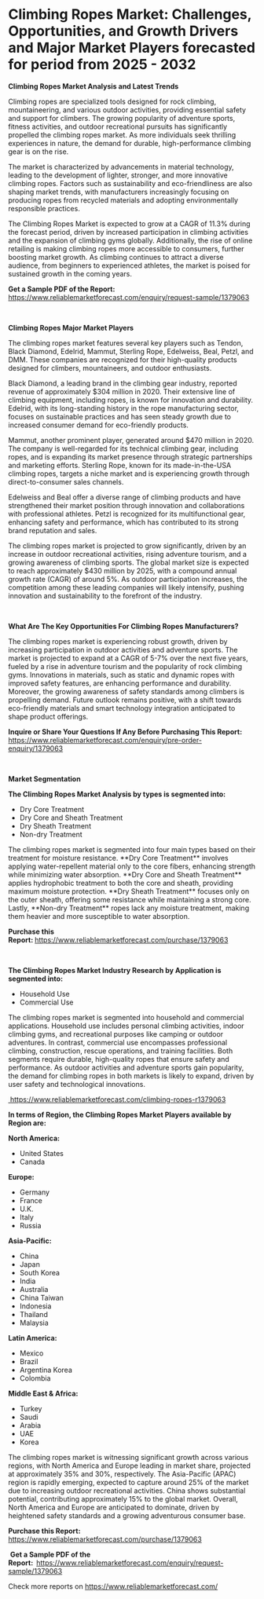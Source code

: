 <p><h1>Climbing Ropes Market: Challenges, Opportunities, and Growth Drivers and Major Market Players forecasted for period from 2025 - 2032</h1></p><p><strong>Climbing Ropes Market Analysis and Latest Trends</strong></p>
<p><p>Climbing ropes are specialized tools designed for rock climbing, mountaineering, and various outdoor activities, providing essential safety and support for climbers. The growing popularity of adventure sports, fitness activities, and outdoor recreational pursuits has significantly propelled the climbing ropes market. As more individuals seek thrilling experiences in nature, the demand for durable, high-performance climbing gear is on the rise.</p><p>The market is characterized by advancements in material technology, leading to the development of lighter, stronger, and more innovative climbing ropes. Factors such as sustainability and eco-friendliness are also shaping market trends, with manufacturers increasingly focusing on producing ropes from recycled materials and adopting environmentally responsible practices.</p><p>The Climbing Ropes Market is expected to grow at a CAGR of 11.3% during the forecast period, driven by increased participation in climbing activities and the expansion of climbing gyms globally. Additionally, the rise of online retailing is making climbing ropes more accessible to consumers, further boosting market growth. As climbing continues to attract a diverse audience, from beginners to experienced athletes, the market is poised for sustained growth in the coming years.</p></p>
<p><strong>Get a Sample PDF of the Report:&nbsp;</strong> <a href="https://www.reliablemarketforecast.com/enquiry/request-sample/1379063?utm_campaign=2925&utm_medium=2&utm_source=Github&utm_content=ia&utm_term=04042025&utm_id=climbing-ropes">https://www.reliablemarketforecast.com/enquiry/request-sample/1379063</a></p>
<p>&nbsp;</p>
<p><strong>Climbing Ropes Major Market Players</strong></p>
<p><p>The climbing ropes market features several key players such as Tendon, Black Diamond, Edelrid, Mammut, Sterling Rope, Edelweiss, Beal, Petzl, and DMM. These companies are recognized for their high-quality products designed for climbers, mountaineers, and outdoor enthusiasts. </p><p>Black Diamond, a leading brand in the climbing gear industry, reported revenue of approximately $304 million in 2020. Their extensive line of climbing equipment, including ropes, is known for innovation and durability. Edelrid, with its long-standing history in the rope manufacturing sector, focuses on sustainable practices and has seen steady growth due to increased consumer demand for eco-friendly products.</p><p>Mammut, another prominent player, generated around $470 million in 2020. The company is well-regarded for its technical climbing gear, including ropes, and is expanding its market presence through strategic partnerships and marketing efforts. Sterling Rope, known for its made-in-the-USA climbing ropes, targets a niche market and is experiencing growth through direct-to-consumer sales channels.</p><p>Edelweiss and Beal offer a diverse range of climbing products and have strengthened their market position through innovation and collaborations with professional athletes. Petzl is recognized for its multifunctional gear, enhancing safety and performance, which has contributed to its strong brand reputation and sales.</p><p>The climbing ropes market is projected to grow significantly, driven by an increase in outdoor recreational activities, rising adventure tourism, and a growing awareness of climbing sports. The global market size is expected to reach approximately $430 million by 2025, with a compound annual growth rate (CAGR) of around 5%. As outdoor participation increases, the competition among these leading companies will likely intensify, pushing innovation and sustainability to the forefront of the industry.</p></p>
<p>&nbsp;</p>
<p><strong>What Are The Key Opportunities For Climbing Ropes Manufacturers?</strong></p>
<p><p>The climbing ropes market is experiencing robust growth, driven by increasing participation in outdoor activities and adventure sports. The market is projected to expand at a CAGR of 5-7% over the next five years, fueled by a rise in adventure tourism and the popularity of rock climbing gyms. Innovations in materials, such as static and dynamic ropes with improved safety features, are enhancing performance and durability. Moreover, the growing awareness of safety standards among climbers is propelling demand. Future outlook remains positive, with a shift towards eco-friendly materials and smart technology integration anticipated to shape product offerings.</p></p>
<p><strong>Inquire or Share Your Questions If Any Before Purchasing This Report:</strong> <a href="https://www.reliablemarketforecast.com/enquiry/pre-order-enquiry/1379063?utm_campaign=2925&utm_medium=2&utm_source=Github&utm_content=ia&utm_term=04042025&utm_id=climbing-ropes">https://www.reliablemarketforecast.com/enquiry/pre-order-enquiry/1379063</a></p>
<p>&nbsp;</p>
<p><strong>Market Segmentation</strong></p>
<p><strong>The Climbing Ropes Market Analysis by types is segmented into:</strong></p>
<p><ul><li>Dry Core Treatment</li><li>Dry Core and Sheath Treatment</li><li>Dry Sheath Treatment</li><li>Non-dry Treatment</li></ul></p>
<p><p>The climbing ropes market is segmented into four main types based on their treatment for moisture resistance. **Dry Core Treatment** involves applying water-repellent material only to the core fibers, enhancing strength while minimizing water absorption. **Dry Core and Sheath Treatment** applies hydrophobic treatment to both the core and sheath, providing maximum moisture protection. **Dry Sheath Treatment** focuses only on the outer sheath, offering some resistance while maintaining a strong core. Lastly, **Non-dry Treatment** ropes lack any moisture treatment, making them heavier and more susceptible to water absorption.</p></p>
<p><strong>Purchase this Report:&nbsp;</strong><a href="https://www.reliablemarketforecast.com/purchase/1379063?utm_campaign=2925&utm_medium=2&utm_source=Github&utm_content=ia&utm_term=04042025&utm_id=climbing-ropes">https://www.reliablemarketforecast.com/purchase/1379063</a></p>
<p>&nbsp;</p>
<p><strong>The Climbing Ropes Market Industry Research by Application is segmented into:</strong></p>
<p><ul><li>Household Use</li><li>Commercial Use</li></ul></p>
<p><p>The climbing ropes market is segmented into household and commercial applications. Household use includes personal climbing activities, indoor climbing gyms, and recreational purposes like camping or outdoor adventures. In contrast, commercial use encompasses professional climbing, construction, rescue operations, and training facilities. Both segments require durable, high-quality ropes that ensure safety and performance. As outdoor activities and adventure sports gain popularity, the demand for climbing ropes in both markets is likely to expand, driven by user safety and technological innovations.</p></p>
<p><a href="https://www.reliablemarketforecast.com/climbing-ropes-r1379063?utm_campaign=2925&utm_medium=2&utm_source=Github&utm_content=ia&utm_term=04042025&utm_id=climbing-ropes">&nbsp;https://www.reliablemarketforecast.com/climbing-ropes-r1379063</a></p>
<p><strong>In terms of Region, the Climbing Ropes Market Players available by Region are:</strong></p>
<p>
    <p> <strong> North America: </strong>
        <ul>
            <li>United States</li>
            <li>Canada</li>
        </ul>
        </p> 
    <p> <strong> Europe: </strong>
        <ul>
            <li>Germany</li>
            <li>France</li>
            <li>U.K.</li>
            <li>Italy</li>
            <li>Russia</li>
        </ul>
        </p> 
    <p> <strong> Asia-Pacific: </strong>
        <ul>
            <li>China</li>
            <li>Japan</li>
            <li>South Korea</li>
            <li>India</li>
            <li>Australia</li>
            <li>China Taiwan</li>
            <li>Indonesia</li>
            <li>Thailand</li>
            <li>Malaysia</li>
        </ul>
        </p> 
    <p> <strong> Latin America: </strong>
        <ul>
            <li>Mexico</li>
            <li>Brazil</li>
            <li>Argentina Korea</li>
            <li>Colombia</li>
        </ul>
        </p> 
    <p> <strong> Middle East & Africa: </strong>
        <ul>
            <li>Turkey</li>
            <li>Saudi</li>
            <li>Arabia</li>
            <li>UAE</li>
            <li>Korea</li>
        </ul>
    </p>
    </p>
<p><p>The climbing ropes market is witnessing significant growth across various regions, with North America and Europe leading in market share, projected at approximately 35% and 30%, respectively. The Asia-Pacific (APAC) region is rapidly emerging, expected to capture around 25% of the market due to increasing outdoor recreational activities. China shows substantial potential, contributing approximately 15% to the global market. Overall, North America and Europe are anticipated to dominate, driven by heightened safety standards and a growing adventurous consumer base.</p></p>
<p><strong>Purchase this Report: </strong><a href="https://www.reliablemarketforecast.com/purchase/1379063?utm_campaign=2925&utm_medium=2&utm_source=Github&utm_content=ia&utm_term=04042025&utm_id=climbing-ropes">https://www.reliablemarketforecast.com/purchase/1379063</a></p>
<p>&nbsp;<strong>Get a Sample PDF of the Report:&nbsp;&nbsp;</strong><a href="https://www.reliablemarketforecast.com/enquiry/request-sample/1379063?utm_campaign=2925&utm_medium=2&utm_source=Github&utm_content=ia&utm_term=04042025&utm_id=climbing-ropes">https://www.reliablemarketforecast.com/enquiry/request-sample/1379063</a></p>
<p><strong></strong></p>
<p>Check more reports on <a href="https://www.reliablemarketforecast.com/?utm_campaign=2925&utm_medium=2&utm_source=Github&utm_content=ia&utm_term=04042025&utm_id=climbing-ropes">https://www.reliablemarketforecast.com/</a></p>